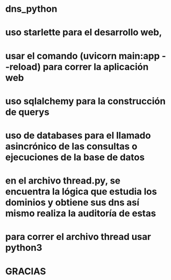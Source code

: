 # dns_python
# uso starlette para el desarrollo web,
# usar el comando (uvicorn main:app --reload) para correr la aplicación web
# uso sqlalchemy para la construcción de querys
# uso de databases para el llamado asincrónico de las consultas o ejecuciones de la base de datos
# en el archivo thread.py, se encuentra la lógica que estudia los dominios y obtiene sus dns así mismo realiza la auditoría de estas
# para correr el archivo thread usar python3

# GRACIAS
